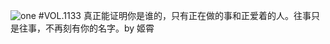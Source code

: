 ![one](http://image.wufazhuce.com/FgyDVSYTgo-1NFDthQNXaZ-Iu-l0)
#VOL.1133
真正能证明你是谁的，只有正在做的事和正爱着的人。往事只是往事，不再刻有你的名字。by 姬霄
